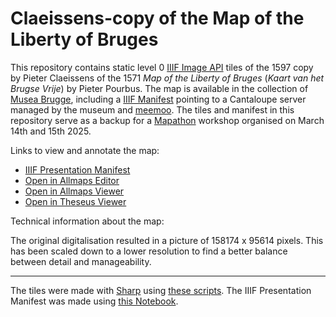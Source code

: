 # Claeissens-copy of the Map of the Liberty of Bruges

This repository contains static level 0 [IIIF Image API](https://iiif.io/api/image/2.0/) tiles of the 1597 copy by Pieter Claeissens of the 1571 *Map of the Liberty of Bruges* (*Kaart van het Brugse Vrije*) by Pieter Pourbus. The map is available in the collection of [Musea Brugge](https://collectie.museabrugge.be/collection/work/id/0000_GRO0438_I), including a [IIIF Manifest](https://dam.museabrugge.be/iiif/3/18761/manifest.json) pointing to a Cantaloupe server managed by the museum and [meemoo](https://meemoo.be/). The tiles and manifest in this repository serve as a backup for a [Mapathon](https://mappingpourbus.ugent.be/) workshop organised on March 14th and 15th 2025.

Links to view and annotate the map:

- [IIIF Presentation Manifest](https://mclaeysb.github.io/claeissens/manifest.json)
- [Open in Allmaps Editor](https://editor.allmaps.org/#/collection?url=https://mclaeysb.github.io/claeissens/manifest.json)
- [Open in Allmaps Viewer](https://viewer.allmaps.org/?url=https://mclaeysb.github.io/claeissens/manifest.json)
- [Open in Theseus Viewer](https://theseus-viewer.netlify.app/?iiif-content=https://mclaeysb.github.io/claeissens/manifest.json)

Technical information about the map:

The original digitalisation resulted in a picture of 158174 x 95614 pixels. This has been scaled down to a lower resolution to find a better balance between detail and manageability.

---

The tiles were made with [Sharp](https://sharp.pixelplumbing.com/) using [these scripts](https://github.com/sammeltassen/iiif-tiler). The IIIF Presentation Manifest was made using [this Notebook](https://observablehq.com/d/46eb57ecfeded102).